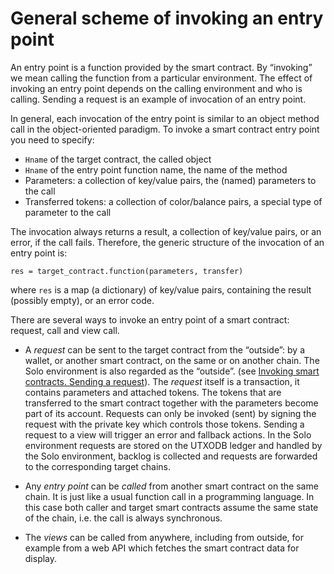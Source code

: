 # General scheme of invoking an entry point

An entry point is a function provided by the smart contract. By “invoking” we
mean calling the function from a particular environment. The effect of invoking
an entry point depends on the calling environment and who is calling. Sending a
request is an example of invocation of an entry point.

In general, each invocation of the entry point is similar to an object method
call in the object-oriented paradigm. To invoke a smart contract entry point you
need to specify:

* `Hname` of the target contract, the called object
* `Hname` of the entry point function name, the name of the method
* Parameters: a collection of key/value pairs, the (named) parameters to the
  call
* Transferred tokens: a collection of color/balance pairs, a special type of
  parameter to the call

The invocation always returns a result, a collection of key/value pairs, or an
error, if the call fails. Therefore, the generic structure of the invocation of
an entry point is:

```
res = target_contract.function(parameters, transfer)
```

where `res` is a map (a dictionary) of key/value pairs, containing the result
(possibly empty), or an error code.

There are several ways to invoke an entry point of a smart contract: request,
call and view call.

* A _request_ can be sent to the target contract from the “outside”: by a
  wallet, or another smart contract, on the same or on another chain. The Solo
  environment is also regarded as the “outside”.
  (see [Invoking smart contracts. Sending a request](../tutorial/06.md)). The _request_
  itself is a transaction, it contains parameters and attached tokens. The
  tokens that are transferred to the smart contract together with the parameters
  become part of its account. Requests can only be invoked (sent) by signing the
  request with the private key which controls those tokens. Sending a request to
  a view will trigger an error and fallback actions. In the Solo environment
  requests are stored on the UTXODB ledger and handled by the Solo environment,
  backlog is collected and requests are forwarded to the corresponding target
  chains.

* Any _entry point_ can be _called_ from another smart contract on the same
  chain. It is just like a usual function call in a programming language. In
  this case both caller and target smart contracts assume the same state of the
  chain, i.e. the call is always synchronous.

* The _views_ can be called from anywhere, including from outside, for example
  from a web API which fetches the smart contract data for display.